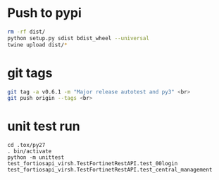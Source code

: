 # Push to pypi

```bash
rm -rf dist/
python setup.py sdist bdist_wheel --universal
twine upload dist/*
```

# git tags

```bash
git tag -a v0.6.1 -m "Major release autotest and py3" <br>
git push origin --tags <br>
```

# unit test run

```
cd .tox/py27
. bin/activate
python -m unittest test_fortiosapi_virsh.TestFortinetRestAPI.test_00login test_fortiosapi_virsh.TestFortinetRestAPI.test_central_management
```
